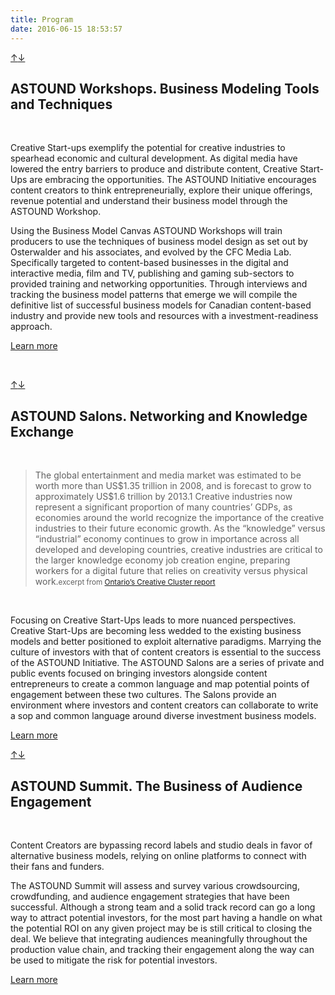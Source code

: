 ```yaml
---
title: Program
date: 2016-06-15 18:53:57
---
```

<div id="workshops" class="carousel500 carousel slide cover"><div class="carousel-inner"><div class="item active" style="background-image: url('/css/images/carousel-01.jpg'); background-position: center 30%;"></div></div><a class="left carousel-control backtop" href="#">↑</a><a class="right carousel-control backtop" href="#salons">↓</a></div><div class="container content-container"><div class=" featurette content-featurette"><h2 class="featurette-heading">ASTOUND Workshops. <span class="muted pull-right">Business Modeling Tools and Techniques</span></h2><br class="cb">

<p>Creative Start-ups exemplify the potential for creative industries to spearhead economic and cultural development. As digital media have lowered the entry barriers to produce and distribute content, Creative Start-Ups are embracing the opportunities. The ASTOUND Initiative encourages content creators to think entrepreneurially, explore their unique offerings, revenue potential and understand their business model through the ASTOUND Workshop.</p><p>Using the Business Model Canvas ASTOUND Workshops will train producers to use the techniques of business model design as set out by Osterwalder and his associates, and evolved by the CFC Media Lab. Specifically targeted to content-based businesses in the digital and interactive media, film and TV, publishing and gaming sub-sectors to provided training and networking opportunities. Through interviews and tracking the business model patterns that emerge we will compile the definitive list of successful business models for Canadian content-based industry and provide new tools and resources with a investment-readiness approach.</p><p><a class="btn btn-primary" href="/more_workshop/"><i class="icon-info-sign icon-white"></i> Learn more</a></p><p>&nbsp;</p>

</div></div>
<div id="salons" class="carousel500 carousel slide cover"><div class="carousel-inner"><div class="item active" style="background-image: url('/css/images/carousel-02.jpg'); background-position: center center;"></div></div><a class="left carousel-control backtop" href="#workshops">↑</a><a class="right carousel-control backtop" href="#summit">↓</a></div><div class="container content-container"><div class=" featurette content-featurette"><h2 class="featurette-heading">ASTOUND Salons. <span class="muted pull-right">Networking and Knowledge Exchange</span></h2><br class="cb">

<blockquote><p class="quote">The global entertainment and media market was estimated to be worth more than US$1.35 trillion in 2008, and is forecast to grow to approximately US$1.6 trillion by 2013.1 Creative industries now represent a significant proportion of many countries’ GDPs, as economies around the world recognize the importance of the creative industries to their future economic growth. As the “knowledge” versus “industrial” economy continues to grow in importance across all developed and developing countries, creative industries are critical to the larger knowledge economy job creation engine, preparing workers for a digital future that relies on creativity versus physical work.<small>excerpt from <a class="btn" href="./resources/#occ"><i class="icon-info-sign"></i> Ontario’s Creative Cluster report</a></small></p></blockquote><br><p>Focusing on Creative Start-Ups leads to more nuanced perspectives. Creative Start-Ups are becoming less wedded to the existing business models and better positioned to exploit alternative paradigms. Marrying the culture of investors with that of content creators is essential to the success of the ASTOUND Initiative. The ASTOUND Salons are a series of private and public events focused on bringing investors alongside content entrepreneurs to create a common language and map potential points of engagement between these two cultures. The Salons provide an environment where investors and content creators can collaborate to write a sop and common language around diverse investment business models.</p><p><a class="btn btn-primary" href="/more_salon/"><i class="icon-info-sign icon-white"></i> Learn more</a></p>

</div></div>
<div id="summit" class="carousel500 carousel slide cover"><div class="carousel-inner"><div class="item active" style="background-image: url('/css/images/carousel-03.jpg'); background-position: center 40%;"></div></div><a class="left carousel-control backtop" href="#salons">↑</a><a class="right carousel-control backtop" href="#">↓</a></div><div class="container content-container"><div class=" featurette content-featurette"><h2 class="featurette-heading">ASTOUND Summit. <span class="muted pull-right">The Business of Audience Engagement</span></h2><br class="cb">

<p>Content Creators are bypassing record labels and studio deals in favor of alternative business models, relying on online platforms to connect with their fans and funders.</p><p>The ASTOUND Summit will assess and survey various crowdsourcing, crowdfunding, and audience engagement strategies that have been successful. Although a strong team and a solid track record can go a long way to attract potential investors, for the most part having a handle on what the potential ROI on any given project may be is still critical to closing the deal. We believe that integrating audiences meaningfully throughout the production value chain, and tracking their engagement along the way can be used to mitigate the risk for potential investors.</p><p><a class="btn btn-primary" href="/more_summit/"><i class="icon-info-sign icon-white"></i> Learn more</a></p>

</div></div>
